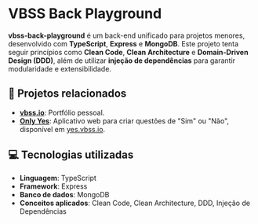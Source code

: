# VBSS Back Playground

**vbss-back-playground** é um back-end unificado para projetos menores, desenvolvido com **TypeScript**, **Express** e **MongoDB**. Este projeto tenta seguir princípios como **Clean Code**, **Clean Architecture** e **Domain-Driven Design (DDD)**, além de utilizar **injeção de dependências** para garantir modularidade e extensibilidade.  

## 🔗 Projetos relacionados  

- **[vbss.io](https://vbss.io)**: Portfólio pessoal.
- **[Only Yes](https://github.com/vbss-io/only-yes)**: Aplicativo web para criar questões de "Sim" ou "Não", disponível em [yes.vbss.io](https://yes.vbss.io).

## 💻 Tecnologias utilizadas  

- **Linguagem**: TypeScript  
- **Framework**: Express  
- **Banco de dados**: MongoDB  
- **Conceitos aplicados**: Clean Code, Clean Architecture, DDD, Injeção de Dependências  
